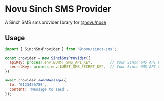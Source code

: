 # Novu Sinch SMS Provider

A Sinch SMS sms provider library for [@novu/node](https://github.com/novuhq/novu)

## Usage

```javascript
import { SinchSmsProvider } from '@novu/sinch-sms';

const provider = new SinchSmsProvider({
  apiKey: process.env.BURST_SMS_API_KEY,        // Your Sinch SMS API Key
  secretKey: process.env.BURST_SMS_SECRET_KEY,  // Your Sinch SMS API Secret
})

await provider.sendMessage({
  to: '0123456789',
  content: 'Message to send',
});
```
